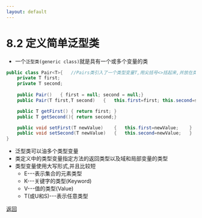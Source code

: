 ```yaml
---
layout: default
---
```


# 8.2 定义简单泛型类  

* 一个`泛型类(generic class)`就是具有一个或多个变量的类  

```java
public class Pair<T>{   //Pairs类引入了一个类型变量T,用尖括号<>括起来,并放在类名后面
    private T first;
    private T second;
    
    public Pair()   { first = null; second = null;}
    public Pair(T first,T second)   {   this.first=first; this.second=second;   }

    public T getFirst() { return first; }
    public T getSecond(){ return second;}

    public void setFirst(T newValue)    {   this.first=newValue;    }
    public void setSecond(T newValue)   {   this.second=newValue;   }
}
```
* 泛型类可以油多个类型变量  
* 类定义中的类型变量指定方法的返回类型以及域和局部变量的类型  
* 类型变量使用大写形式,并且比较短  
    * E---表示集合的元素类型  
    * K---关键字的类型(Keyword)  
    * V---值的类型(Value)  
    * T(或U和S)---表示任意类型  

[返回](/index.md)